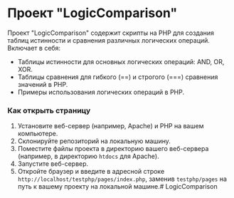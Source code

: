 # Проект "LogicComparison"

Проект "LogicComparison" содержит скрипты на PHP для создания таблиц истинности и сравнения различных логических операций. Включает в себя:

- Таблицы истинности для основных логических операций: AND, OR, XOR.
- Таблицы сравнения для гибкого (==) и строгого (===) сравнения значений в PHP.
- Примеры использования логических операций в PHP.

### Как открыть страницу

1. Установите веб-сервер (например, Apache) и PHP на вашем компьютере.
2. Склонируйте репозиторий на локальную машину.
3. Поместите файлы проекта в директорию вашего веб-сервера (например, в директорию `htdocs` для Apache).
4. Запустите веб-сервер.
5. Откройте браузер и введите в адресной строке `http://localhost/testphp/pages/index.php`, заменив `testphp/pages` на путь к вашему проекту на локальной машине.# LogicComparison
